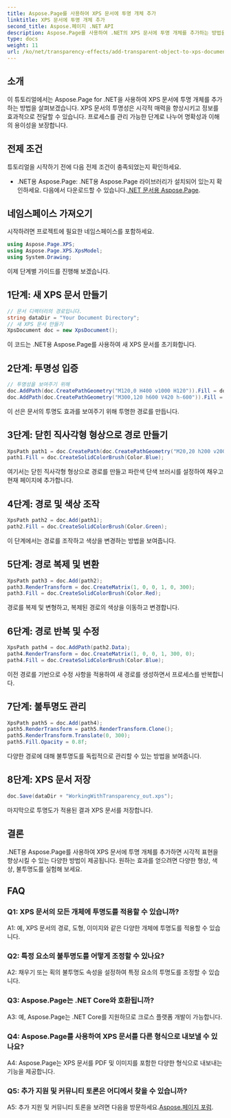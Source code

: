 ```yaml
---
title: Aspose.Page를 사용하여 XPS 문서에 투명 개체 추가
linktitle: XPS 문서에 투명 개체 추가
second_title: Aspose.페이지 .NET API
description: Aspose.Page를 사용하여 .NET의 XPS 문서에 투명 개체를 추가하는 방법을 알아보세요. 단계별 안내를 통해 시각적 매력을 강화하세요.
type: docs
weight: 11
url: /ko/net/transparency-effects/add-transparent-object-to-xps-document/
---
```

## 소개

이 튜토리얼에서는 Aspose.Page for .NET을 사용하여 XPS 문서에 투명 개체를 추가하는 방법을 살펴보겠습니다. XPS 문서의 투명성은 시각적 매력을 향상시키고 정보를 효과적으로 전달할 수 있습니다. 프로세스를 관리 가능한 단계로 나누어 명확성과 이해의 용이성을 보장합니다.

## 전제 조건

튜토리얼을 시작하기 전에 다음 전제 조건이 충족되었는지 확인하세요.

-  .NET용 Aspose.Page: .NET용 Aspose.Page 라이브러리가 설치되어 있는지 확인하세요. 다음에서 다운로드할 수 있습니다.[.NET 문서용 Aspose.Page](https://reference.aspose.com/page/net/).

## 네임스페이스 가져오기

시작하려면 프로젝트에 필요한 네임스페이스를 포함하세요.

```csharp
using Aspose.Page.XPS;
using Aspose.Page.XPS.XpsModel;
using System.Drawing;
```

이제 단계별 가이드를 진행해 보겠습니다.

## 1단계: 새 XPS 문서 만들기

```csharp
// 문서 디렉터리의 경로입니다.
string dataDir = "Your Document Directory";
// 새 XPS 문서 만들기
XpsDocument doc = new XpsDocument();
```

이 코드는 .NET용 Aspose.Page를 사용하여 새 XPS 문서를 초기화합니다.

## 2단계: 투명성 입증

```csharp
// 투명성을 보여주기 위해
doc.AddPath(doc.CreatePathGeometry("M120,0 H400 v1000 H120")).Fill = doc.CreateSolidColorBrush(Color.Gray);
doc.AddPath(doc.CreatePathGeometry("M300,120 h600 V420 h-600")).Fill = doc.CreateSolidColorBrush(Color.Gray);
```

이 선은 문서의 투명도 효과를 보여주기 위해 투명한 경로를 만듭니다.

## 3단계: 닫힌 직사각형 형상으로 경로 만들기

```csharp
XpsPath path1 = doc.CreatePath(doc.CreatePathGeometry("M20,20 h200 v200 h-200 z"));
path1.Fill = doc.CreateSolidColorBrush(Color.Blue);
```

여기서는 닫힌 직사각형 형상으로 경로를 만들고 파란색 단색 브러시를 설정하여 채우고 현재 페이지에 추가합니다.

## 4단계: 경로 및 색상 조작

```csharp
XpsPath path2 = doc.Add(path1);
path2.Fill = doc.CreateSolidColorBrush(Color.Green);
```

이 단계에서는 경로를 조작하고 색상을 변경하는 방법을 보여줍니다.

## 5단계: 경로 복제 및 변환

```csharp
XpsPath path3 = doc.Add(path2);
path3.RenderTransform = doc.CreateMatrix(1, 0, 0, 1, 0, 300);
path3.Fill = doc.CreateSolidColorBrush(Color.Red);
```

경로를 복제 및 변형하고, 복제된 경로의 색상을 이동하고 변경합니다.

## 6단계: 경로 반복 및 수정

```csharp
XpsPath path4 = doc.AddPath(path2.Data);
path4.RenderTransform = doc.CreateMatrix(1, 0, 0, 1, 300, 0);
path4.Fill = doc.CreateSolidColorBrush(Color.Blue);
```

이전 경로를 기반으로 수정 사항을 적용하여 새 경로를 생성하면서 프로세스를 반복합니다.

## 7단계: 불투명도 관리

```csharp
XpsPath path5 = doc.Add(path4);
path5.RenderTransform = path5.RenderTransform.Clone();
path5.RenderTransform.Translate(0, 300);
path5.Fill.Opacity = 0.8f;
```

다양한 경로에 대해 불투명도를 독립적으로 관리할 수 있는 방법을 보여줍니다.

## 8단계: XPS 문서 저장

```csharp
doc.Save(dataDir + "WorkingWithTransparency_out.xps");
```

마지막으로 투명도가 적용된 결과 XPS 문서를 저장합니다.

## 결론

.NET용 Aspose.Page를 사용하여 XPS 문서에 투명 개체를 추가하면 시각적 표현을 향상시킬 수 있는 다양한 방법이 제공됩니다. 원하는 효과를 얻으려면 다양한 형상, 색상, 불투명도를 실험해 보세요.

## FAQ

### Q1: XPS 문서의 모든 개체에 투명도를 적용할 수 있습니까?

A1: 예, XPS 문서의 경로, 도형, 이미지와 같은 다양한 개체에 투명도를 적용할 수 있습니다.

### Q2: 특정 요소의 불투명도를 어떻게 조정할 수 있나요?

A2: 채우기 또는 획의 불투명도 속성을 설정하여 특정 요소의 투명도를 조정할 수 있습니다.

### Q3: Aspose.Page는 .NET Core와 호환됩니까?

A3: 예, Aspose.Page는 .NET Core를 지원하므로 크로스 플랫폼 개발이 가능합니다.

### Q4: Aspose.Page를 사용하여 XPS 문서를 다른 형식으로 내보낼 수 있나요?

A4: Aspose.Page는 XPS 문서를 PDF 및 이미지를 포함한 다양한 형식으로 내보내는 기능을 제공합니다.

### Q5: 추가 지원 및 커뮤니티 토론은 어디에서 찾을 수 있습니까?

 A5: 추가 지원 및 커뮤니티 토론을 보려면 다음을 방문하세요.[Aspose.페이지 포럼](https://forum.aspose.com/c/page/39).